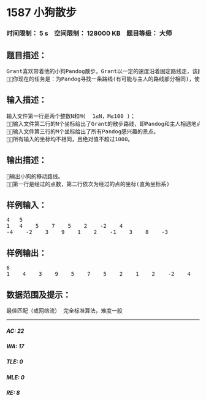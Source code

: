# 1587 小狗散步   
### 时间限制： 5 s&nbsp;&nbsp;&nbsp;&nbsp;空间限制： 128000 KB&nbsp;&nbsp;&nbsp;&nbsp;题目等级： 大师  
## 题目描述：  

<pre>
Grant喜欢带着他的小狗Pandog散步。Grant以一定的速度沿着固定路线走，该路线可能自交。Pandog喜欢游览沿途的景点，不过会在给定的N个点和主人相遇。小狗和主人同时从(X1，Y1)点出发，并同时在(Xn，Yn)点汇合。小狗的速度最快是Grant的两倍。当主人从一个点以直线走向另一个点时，Pandog跑向一个它感兴趣的景点。Pandog每次与主人相遇之前最多只去一个景点。
你现在的任务是：为Pandog寻找一条路线(有可能与主人的路线部分相同)，使它能够游览最多的景点，并能够准时与主人在给定地点相遇或者汇合。
</pre>
  
  
## 输入描述：  

<pre>
输入文件第一行是两个整数N和M(  1≤N，M≤100 )；
输入文件第二行的N个坐标给出了Grant的散步路线，即Pandog和主人相遇地点；
输入文件第三行的M个坐标给出了所有Pandog感兴趣的景点。
所有输入的坐标均不相同，且绝对值不超过1000。
</pre>
  
  
## 输出描述：  

<pre>
输出小狗的移动路线。
第一行是经过的点数，第二行依次为经过的点的坐标(直角坐标系)
</pre>
  
  
## 样例输入：  

<pre>
4   5
1   4    5    7    5    2    -2    4
-4    -2    3    9    1    2    -1    3    8    -3
</pre>
  
  
## 样例输出：  

<pre>
6
1    4    3    9    5    7    5    2    1    2    -2    4
</pre>
  
  
## 数据范围及提示：  

<pre>
最佳匹配（或网络流） 完全标准算法，难度一般
</pre>
  
  
***  

##### AC: 22  
##### WA: 17  
##### TLE: 0  
##### MLE: 0  
##### RE: 8  

